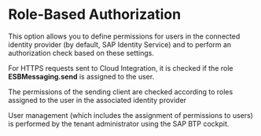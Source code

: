 <!-- loio62a03365f0c64fdda7417b6da7e5a4a7 -->

# Role-Based Authorization

This option allows you to define permissions for users in the connected identity provider \(by default, SAP Identity Service\) and to perform an authorization check based on these settings.

For HTTPS requests sent to Cloud Integration, it is checked if the role **ESBMessaging.send** is assigned to the user.

The permissions of the sending client are checked according to roles assigned to the user in the associated identity provider

User management \(which includes the assignment of permissions to users\) is performed by the tenant administrator using the SAP BTP cockpit.

